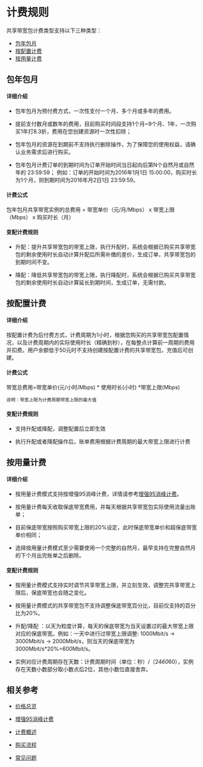 # 计费规则
共享带宽包计费类型支持以下三种类型：
- [包年包月](instance-type-family#user-content-1)
- [按配置计费](instance-type-family#user-content-2)
- [按用量计费](instance-type-family#user-content-3)

## 包年包月
<div id="user-content-1"></div>

#### 详细介绍

- 包年包月为预付费方式，一次性支付一个月、多个月或多年的费用。

- 提前支付数月或数年的费用，目前购买时间段支持1个月~9个月、1年，一次购买1年打8.3折，费用在您创建资源时一次性扣除；

- 包年包月的资源在到期前不支持执行删除操作，为了保障您的使用权益，请确认业务需求后进行购买。

- 包年包月计费订单的到期时间为订单开始时间当日起向后第N个自然月或自然年的 23:59:59； 例如：订单的开始时间为2016年1月1日 15:00:00，购买时长为1个月，则到期时间为2016年月2日1日 23:59:59。



#### 计费公式

包年包月共享带宽实例的总费用 = 带宽单价（元/月/Mbps） x 带宽上限（Mbps） x 购买时长（月）


#### 变配计费规则

- 升配：提升共享带宽包的带宽上限，执行升配时，系统会根据已购买共享带宽包的剩余使用时长自动计算升配后所需补缴的差价，生成订单，共享带宽包的到期时间不变。

- 降配：降低共享带宽包的带宽上限，执行降配时，系统会根据已购买共享带宽包的剩余使用时长自动计算延长到期时间，生成订单，无需付款。

## 按配置计费
<div id="user-content-2"></div>

#### 详细介绍

按配置计费为后付费方式，计费周期为1小时，根据您购买的共享带宽包配置情况，以及计费周期内的实际使用时长（精确到秒），在每整点计算前一周期的费用并扣费。用户余额低于50元时不支持创建按配置计费的共享带宽包，充值后可创建。



#### 计费公式

带宽总费用=带宽单价(元/小时/Mbps) * 使用时长(小时) \*带宽上限(Mbps)
```
说明：带宽上限为计费周期带宽上限的最大值
```

#### 变配计费规则

- 支持升配或降配，调整配置后立即生效

- 执行升配或者降配操作后，账单费用根据计费周期的最大带宽上限进行计费


## 按用量计费
<div id="user-content-3"></div>

#### 详细介绍

- 按用量计费模式支持按增强95消峰计费，详情请参考[增强95消峰计费](Charge-By-Usage/Top5-Eliminate.md)。

- 按用量计费每天收取保底带宽费用，并每天根据共享带宽包实际使用流量出账单；

- 目前保底带宽按照购买带宽上限的20%设定，此时保底带宽单价和超保底带宽单价相同；

- 选择按用量计费模式至少需要使用一个完整的自然月，最早支持在完整自然月的下个月出完账单之后删除。



#### 变配计费规则

- 按用量计费模式支持实时调节共享带宽上限，并立刻生效，调整完共享带宽上限后，保底带宽也会随之变化。

- 按用量计费模式的共享带宽包不支持调整保底带宽百分比，目前仅支持的百分比为20%。

- 升配/降配 ：以天为粒度计算，每天的保底带宽为当天设置过的最大带宽上限对应的保底带宽。例如：一天中进行过带宽上限调整: 1000Mbit/s -> 3000Mbit/s -> 2000Mbit/s，则当天的保底带宽为3000Mbit/s*20%=600Mbit/s。

- 实例对应计费周期存在天数：计费周期时间（单位：秒）/（24*60*60），实例存在天数小数部分取小数点后2位，其他小数位直接舍弃。

## 相关参考

- [价格总览](Price-Overview.md)

- [增强95消峰计费](Charge-By-Usage/Top5-Eliminate.md)

- [计费概述](Billed-Overview.md)

- [购买流程](Purchase-Process.md)

- [常见问题](../FAQ/FAQ.md)

